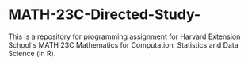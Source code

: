# MATH-23C-Directed-Study-
This is a repository for programming assignment for Harvard Extension School's MATH 23C Mathematics for Computation, Statistics and Data Science (in R).
